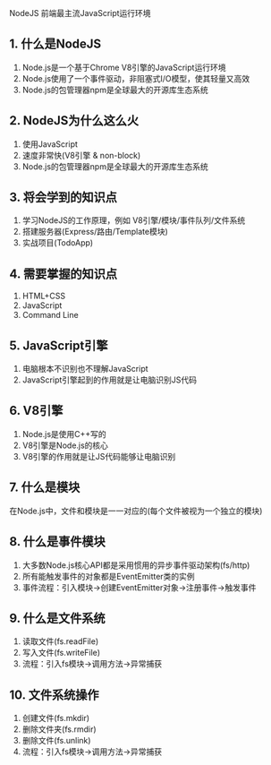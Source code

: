 NodeJS 前端最主流JavaScript运行环境

## 1. 什么是NodeJS
1. Node.js是一个基于Chrome V8引擎的JavaScript运行环境
2. Node.js使用了一个事件驱动，非阻塞式I/O模型，使其轻量又高效
3. Node.js的包管理器npm是全球最大的开源库生态系统

## 2. NodeJS为什么这么火
1. 使用JavaScript
2. 速度非常快(V8引擎 & non-block)
3. Node.js的包管理器npm是全球最大的开源库生态系统

## 3. 将会学到的知识点
1. 学习NodeJS的工作原理，例如 V8引擎/模块/事件队列/文件系统
2. 搭建服务器(Express/路由/Template模块)
3. 实战项目(TodoApp)

## 4. 需要掌握的知识点
1. HTML+CSS
2. JavaScript
3. Command Line

## 5. JavaScript引擎
1. 电脑根本不识别也不理解JavaScript
2. JavaScript引擎起到的作用就是让电脑识别JS代码

## 6. V8引擎
1. Node.js是使用C++写的
2. V8引擎是Node.js的核心
3. V8引擎的作用就是让JS代码能够让电脑识别

## 7. 什么是模块
在Node.js中，文件和模块是一一对应的(每个文件被视为一个独立的模块)

## 8. 什么是事件模块
1. 大多数Node.js核心API都是采用惯用的异步事件驱动架构(fs/http)
2. 所有能触发事件的对象都是EventEmitter类的实例
3. 事件流程：引入模块->创建EventEmitter对象->注册事件->触发事件

## 9. 什么是文件系统
1. 读取文件(fs.readFile)
2. 写入文件(fs.writeFile)
3. 流程：引入fs模块->调用方法->异常捕获

## 10. 文件系统操作
1. 创建文件(fs.mkdir)
2. 删除文件夹(fs.rmdir)
3. 删除文件(fs.unlink)
4. 流程：引入fs模块->调用方法->异常捕获
